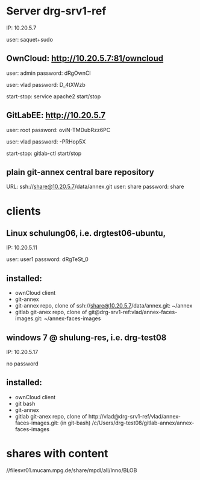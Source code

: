 # Server drg-srv1-ref
IP: 10.20.5.7

user: saquet+sudo


## OwnCloud: http://10.20.5.7:81/owncloud
user: admin
password: dRgOwnCl

user: vlad
password: D_4tXWzb

start-stop: service apache2 start/stop


## GitLabEE: http://10.20.5.7
user: root
password: oviN-TMDubRzz6PC

user: vlad
password: -PRHop5X

start-stop: gitlab-ctl start/stop

## plain git-annex central bare repository
URL: ssh://share@10.20.5.7/data/annex.git
user: share
password: share 


# clients

## Linux schulung06, i.e. drgtest06-ubuntu, 
IP: 10.20.5.11 

user: user1
password: dRgTeSt_0

## installed:
* ownCloud client
* git-annex 
* git-annex repo, clone of ssh://share@10.20.5.7/data/annex.git: ~/annex
* gitlab git-anex repo, clone of git@drg-srv1-ref:vlad/annex-faces-images.git: ~/annex-faces-images

## windows 7 @ shulung-res, i.e. drg-test08
IP: 10.20.5.17

no password

## installed:
* ownCloud client
* git bash
* git-annex 
* gitlab git-anex repo, clone of http://vlad@drg-srv1-ref/vlad/annex-faces-images.git: (in git-bash) /c/Users/drg-test08/gitlab-annex/annex-faces-images



# shares with content
//filesvr01.mucam.mpg.de/share/mpdl/all/Inno/BLOB
